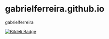 gabrielferreira.github.io
=========================

gabrielferreira


[![Bitdeli Badge](https://d2weczhvl823v0.cloudfront.net/gabrielferreira/gabrielferreira.github.io/trend.png)](https://bitdeli.com/free "Bitdeli Badge")
